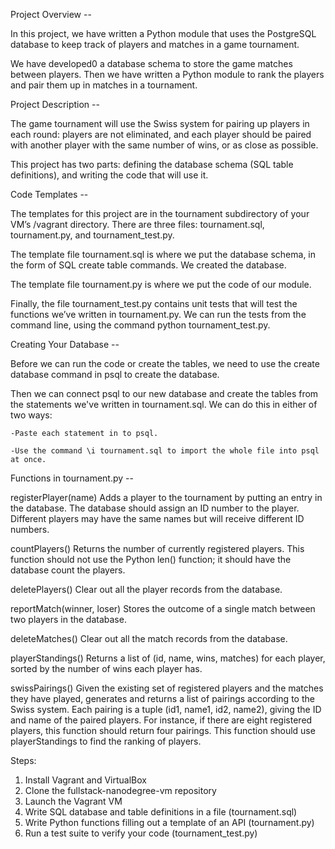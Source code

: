 Project Overview --

In this project, we have written a Python module that uses the PostgreSQL database to keep track of players and matches in a game tournament.

We have developed0 a database schema to store the game matches between players. Then we have written a Python module to rank the players and pair them up in matches in a tournament.


Project Description --

The game tournament will use the Swiss system for pairing up players in each round: players are not eliminated, and each player should be paired with another player with the same number of wins, or as close as possible.

This project has two parts: defining the database schema (SQL table definitions), and writing the code that will use it.


Code Templates --

The templates for this project are in the tournament subdirectory of your VM’s /vagrant directory. There are three files:
 tournament.sql, tournament.py, and tournament_test.py.

The template file tournament.sql is where we put the database schema, in the form of SQL create table commands. We created the database.

The template file tournament.py is where we put the code of our module.

Finally, the file tournament_test.py contains unit tests that will test the functions we’ve written in tournament.py. We can run the tests from the command line, using the command python tournament_test.py.


Creating Your Database --

Before we can run the code or create the tables, we need to use the create database command in psql to create the database.

Then we can connect psql to our new database and create the tables from the statements we've written in tournament.sql. We can do this in either of two ways:

    -Paste each statement in to psql.

    -Use the command \i tournament.sql to import the whole file into psql at once.


Functions in tournament.py --

registerPlayer(name)
Adds a player to the tournament by putting an entry in the database. The database should assign an ID number to the player. Different players may have the same names but will receive different ID numbers.

countPlayers()
Returns the number of currently registered players. This function should not use the Python len() function; it should have the database count the players.

deletePlayers()
Clear out all the player records from the database.

reportMatch(winner, loser)
Stores the outcome of a single match between two players in the database.

deleteMatches()
Clear out all the match records from the database.

playerStandings()
Returns a list of (id, name, wins, matches) for each player, sorted by the number of wins each player has.

swissPairings()
Given the existing set of registered players and the matches they have played, generates and returns a list of pairings according to the Swiss system. Each pairing is a tuple (id1, name1, id2, name2), giving the ID and name of the paired players. For instance, if there are eight registered players, this function should return four pairings. This function should use playerStandings to find the ranking of players.


Steps:

1. Install Vagrant and VirtualBox
2. Clone the fullstack-nanodegree-vm repository
3. Launch the Vagrant VM
4. Write SQL database and table definitions in a file (tournament.sql)
5. Write Python functions filling out a template of an API (tournament.py)
6. Run a test suite to verify your code (tournament_test.py)


